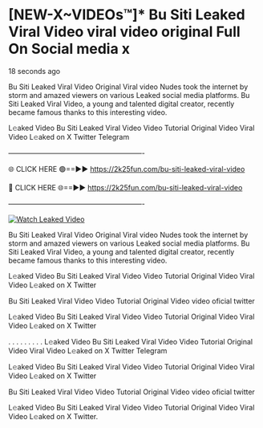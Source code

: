 # [NEW-X~VIDEOs™]* Bu Siti Leaked Viral Video viral video original Full On Social media x

18 seconds ago

Bu Siti Leaked Viral Video Original Viral video Nudes took the internet by storm and amazed viewers on various Leaked social media platforms. Bu Siti Leaked Viral Video, a young and talented digital creator, recently became famous thanks to this interesting video.

L𝚎aked Video Bu Siti Leaked Viral Video Video Tutorial Original Video Viral Video L𝚎aked on X Twitter Telegram

———————————————————-

🌐 CLICK HERE 🟢==►► https://2k25fun.com/bu-siti-leaked-viral-video

🔴 CLICK HERE 🌐==►► https://2k25fun.com/bu-siti-leaked-viral-video

———————————————————-

[![Watch Leaked Video](https://miro.medium.com/v2/resize:fit:828/format:webp/1*cilzJN44JGOrTw9NJCrNHA.gif "Watch Leaked Video")](https://2k25fun.com/bu-siti-leaked-viral-video)

Bu Siti Leaked Viral Video Original Viral video Nudes took the internet by storm and amazed viewers on various Leaked social media platforms. Bu Siti Leaked Viral Video, a young and talented digital creator, recently became famous thanks to this interesting video.

L𝚎aked Video Bu Siti Leaked Viral Video Video Tutorial Original Video Viral Video L𝚎aked on X Twitter

Bu Siti Leaked Viral Video Video Tutorial Original Video video oficial twitter

L𝚎aked Video Bu Siti Leaked Viral Video Video Tutorial Original Video Viral Video L𝚎aked on X Twitter

. . . . . . . . . L𝚎aked Video Bu Siti Leaked Viral Video Video Tutorial Original Video Viral Video L𝚎aked on X Twitter Telegram

L𝚎aked Video Bu Siti Leaked Viral Video Video Tutorial Original Video Viral Video L𝚎aked on X Twitter

Bu Siti Leaked Viral Video Video Tutorial Original Video video oficial twitter

L𝚎aked Video Bu Siti Leaked Viral Video Video Tutorial Original Video Viral Video L𝚎aked on X Twitter.